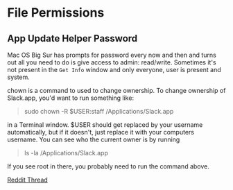 # File Permissions



## App Update Helper Password

Mac OS Big Sur has prompts for password every now and then and turns out all you need to do is give access to admin: read/write. Sometimes it's not present in the `Get Info` window and only everyone, user is present and system.

chown is a command to used to change ownership. To change ownership of Slack.app, you'd want to run something like: 

> sudo chown -R $USER:staff /Applications/Slack.app

in a Terminal window. $USER should get replaced by your username automatically, but if it doesn't, just replace it with your computers username.
You can see who the current owner is by running 

> ls -la /Applications/Slack.app

If you see root in there, you probably need to run the command above.

[Reddit Thread](https://www.reddit.com/r/Slack/comments/5l5crw/slack_is_trying_to_install_a_new_helper_tool/)